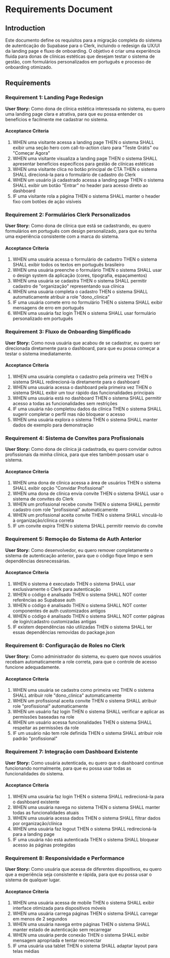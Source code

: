 # Requirements Document

## Introduction

Este documento define os requisitos para a migração completa do sistema de autenticação do Supabase para o Clerk, incluindo o redesign da UX/UI da landing page e fluxo de onboarding. O objetivo é criar uma experiência fluida para donas de clínicas estéticas que desejam testar o sistema de gestão, com formulários personalizados em português e processo de onboarding otimizado.

## Requirements

### Requirement 1: Landing Page Redesign

**User Story:** Como dona de clínica estética interessada no sistema, eu quero uma landing page clara e atrativa, para que eu possa entender os benefícios e facilmente me cadastrar no sistema.

#### Acceptance Criteria

1. WHEN uma visitante acessa a landing page THEN o sistema SHALL exibir uma seção hero com call-to-action claro para "Teste Grátis" ou "Começar Agora"
2. WHEN uma visitante visualiza a landing page THEN o sistema SHALL apresentar benefícios específicos para gestão de clínicas estéticas
3. WHEN uma visitante clica no botão principal de CTA THEN o sistema SHALL direcioná-la para o formulário de cadastro do Clerk
4. WHEN um usuário já cadastrado acessa a landing page THEN o sistema SHALL exibir um botão "Entrar" no header para acesso direto ao dashboard
5. IF uma visitante rola a página THEN o sistema SHALL manter o header fixo com botões de ação visíveis

### Requirement 2: Formulários Clerk Personalizados

**User Story:** Como dona de clínica que está se cadastrando, eu quero formulários em português com design personalizado, para que eu tenha uma experiência consistente com a marca do sistema.

#### Acceptance Criteria

1. WHEN uma usuária acessa o formulário de cadastro THEN o sistema SHALL exibir todos os textos em português brasileiro
2. WHEN uma usuária preenche o formulário THEN o sistema SHALL usar o design system da aplicação (cores, tipografia, espaçamentos)
3. WHEN uma usuária se cadastra THEN o sistema SHALL permitir cadastro de "organização" representando sua clínica
4. WHEN uma usuária completa o cadastro THEN o sistema SHALL automaticamente atribuir a role "dono_clinica"
5. IF uma usuária comete erro no formulário THEN o sistema SHALL exibir mensagens de erro em português
6. WHEN uma usuária faz login THEN o sistema SHALL usar formulário personalizado em português

### Requirement 3: Fluxo de Onboarding Simplificado

**User Story:** Como nova usuária que acabou de se cadastrar, eu quero ser direcionada diretamente para o dashboard, para que eu possa começar a testar o sistema imediatamente.

#### Acceptance Criteria

1. WHEN uma usuária completa o cadastro pela primeira vez THEN o sistema SHALL redirecioná-la diretamente para o dashboard
2. WHEN uma usuária acessa o dashboard pela primeira vez THEN o sistema SHALL exibir um tour rápido das funcionalidades principais
3. WHEN uma usuária está no dashboard THEN o sistema SHALL permitir acesso a todas as funcionalidades sem restrições
4. IF uma usuária não completou dados da clínica THEN o sistema SHALL sugerir completar o perfil mas não bloquear o acesso
5. WHEN uma usuária explora o sistema THEN o sistema SHALL manter dados de exemplo para demonstração

### Requirement 4: Sistema de Convites para Profissionais

**User Story:** Como dona de clínica já cadastrada, eu quero convidar outros profissionais da minha clínica, para que eles também possam usar o sistema.

#### Acceptance Criteria

1. WHEN uma dona de clínica acessa a área de usuários THEN o sistema SHALL exibir opção "Convidar Profissional"
2. WHEN uma dona de clínica envia convite THEN o sistema SHALL usar o sistema de convites do Clerk
3. WHEN um profissional recebe convite THEN o sistema SHALL permitir cadastro com role "profissional" automaticamente
4. WHEN um profissional aceita convite THEN o sistema SHALL vinculá-lo à organização/clínica correta
5. IF um convite expira THEN o sistema SHALL permitir reenvio do convite

### Requirement 5: Remoção do Sistema de Auth Anterior

**User Story:** Como desenvolvedor, eu quero remover completamente o sistema de autenticação anterior, para que o código fique limpo e sem dependências desnecessárias.

#### Acceptance Criteria

1. WHEN o sistema é executado THEN o sistema SHALL usar exclusivamente o Clerk para autenticação
2. WHEN o código é analisado THEN o sistema SHALL NOT conter referências ao Supabase auth
3. WHEN o código é analisado THEN o sistema SHALL NOT conter componentes de auth customizados antigos
4. WHEN o código é analisado THEN o sistema SHALL NOT conter páginas de login/cadastro customizadas antigas
5. IF existem dependências não utilizadas THEN o sistema SHALL ter essas dependências removidas do package.json

### Requirement 6: Configuração de Roles no Clerk

**User Story:** Como administrador do sistema, eu quero que novos usuários recebam automaticamente a role correta, para que o controle de acesso funcione adequadamente.

#### Acceptance Criteria

1. WHEN uma usuária se cadastra como primeira vez THEN o sistema SHALL atribuir role "dono_clinica" automaticamente
2. WHEN um profissional aceita convite THEN o sistema SHALL atribuir role "profissional" automaticamente
3. WHEN um usuário faz login THEN o sistema SHALL verificar e aplicar as permissões baseadas na role
4. WHEN um usuário acessa funcionalidades THEN o sistema SHALL respeitar as permissões da role
5. IF um usuário não tem role definida THEN o sistema SHALL atribuir role padrão "profissional"

### Requirement 7: Integração com Dashboard Existente

**User Story:** Como usuária autenticada, eu quero que o dashboard continue funcionando normalmente, para que eu possa usar todas as funcionalidades do sistema.

#### Acceptance Criteria

1. WHEN uma usuária faz login THEN o sistema SHALL redirecioná-la para o dashboard existente
2. WHEN uma usuária navega no sistema THEN o sistema SHALL manter todas as funcionalidades atuais
3. WHEN uma usuária acessa dados THEN o sistema SHALL filtrar dados por organização/clínica
4. WHEN uma usuária faz logout THEN o sistema SHALL redirecioná-la para a landing page
5. IF uma usuária não está autenticada THEN o sistema SHALL bloquear acesso às páginas protegidas

### Requirement 8: Responsividade e Performance

**User Story:** Como usuária que acessa de diferentes dispositivos, eu quero que a experiência seja consistente e rápida, para que eu possa usar o sistema de qualquer lugar.

#### Acceptance Criteria

1. WHEN uma usuária acessa de mobile THEN o sistema SHALL exibir interface otimizada para dispositivos móveis
2. WHEN uma usuária carrega páginas THEN o sistema SHALL carregar em menos de 2 segundos
3. WHEN uma usuária navega entre páginas THEN o sistema SHALL manter estado de autenticação sem recarregar
4. WHEN uma usuária perde conexão THEN o sistema SHALL exibir mensagem apropriada e tentar reconectar
5. IF uma usuária usa tablet THEN o sistema SHALL adaptar layout para telas médias